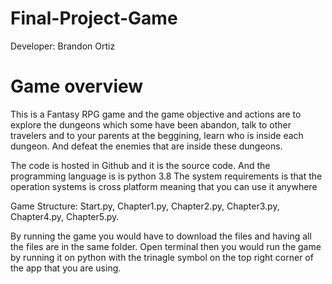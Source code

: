 # Final-Project-Game
Developer: Brandon Ortiz
# Game overview
This is a Fantasy RPG game and the game objective and actions are to explore the dungeons which some have been abandon, talk to other travelers and to your parents at the beggining, learn who is inside each dungeon. And defeat the enemies that are inside these dungeons.

The code is hosted in Github and it is the source code. And the programming language is is python 3.8
The system requirements is that the operation systems is cross platform meaning that you can use it anywhere   

Game Structure: Start.py, Chapter1.py, Chapter2.py, Chapter3.py, Chapter4.py, Chapter5.py.

By running the game you would have to download the files and having all the files are in the same folder. Open terminal then you would run the game by running it on python with the trinagle symbol on the top right corner of the app that you are using.

